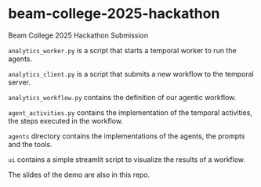 # beam-college-2025-hackathon
Beam College 2025 Hackathon Submission

`analytics_worker.py` is a script that starts a temporal worker to run the agents.

`analytics_client.py` is a script that submits a new workflow to the temporal server.

`analytics_workflow.py` contains the definition of our agentic workflow.

`agent_activities.py` contains the implementation of the temporal activities, the steps executed in the workflow.

`agents` directory contains the implementations of the agents, the prompts and the tools.

`ui` contains a simple streamlit script to visualize the results of a workflow.

The slides of the demo are also in this repo.
